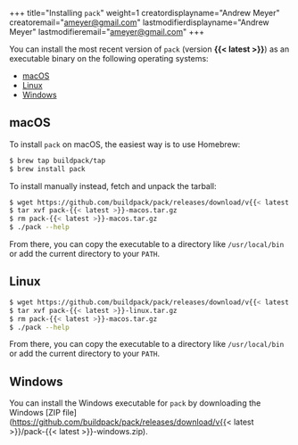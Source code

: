 +++
title="Installing `pack`"
weight=1
creatordisplayname="Andrew Meyer"
creatoremail="ameyer@gmail.com"
lastmodifierdisplayname="Andrew Meyer"
lastmodifieremail="ameyer@gmail.com"
+++

You can install the most recent version of `pack` (version **{{< latest >}}**) as an executable binary on the following operating systems:

* [macOS](#macos)
* [Linux](#linux)
* [Windows](#windows)

## macOS

To install `pack` on macOS, the easiest way is to use Homebrew:

```bash
$ brew tap buildpack/tap
$ brew install pack
```

To install manually instead, fetch and unpack the tarball:

```bash
$ wget https://github.com/buildpack/pack/releases/download/v{{< latest >}}/pack-{{< latest >}}-macos.tar.gz
$ tar xvf pack-{{< latest >}}-macos.tar.gz
$ rm pack-{{< latest >}}-macos.tar.gz
$ ./pack --help
```

From there, you can copy the executable to a directory like `/usr/local/bin` or add the current directory to your `PATH`.

## Linux

```bash
$ wget https://github.com/buildpack/pack/releases/download/v{{< latest >}}/pack-{{< latest >}}-linux.tar.gz
$ tar xvf pack-{{< latest >}}-linux.tar.gz
$ rm pack-{{< latest >}}-macos.tar.gz
$ ./pack --help
```

From there, you can copy the executable to a directory like `/usr/local/bin` or add the current directory to your `PATH`.

## Windows

You can install the Windows executable for `pack` by downloading the Windows [ZIP file](https://github.com/buildpack/pack/releases/download/v{{< latest >}}/pack-{{< latest >}}-windows.zip).

